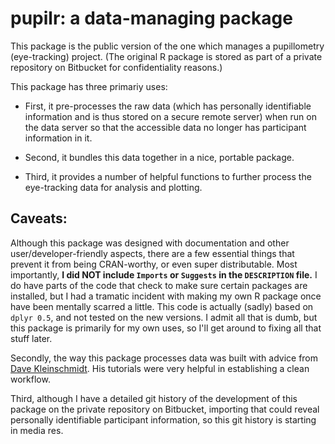 # pupilr: a data-managing package

This package is the public version of the one which manages a pupillometry (eye-tracking) project. (The original R package is stored as part of a private repository on Bitbucket for confidentiality reasons.)

This package has three primariy uses: 

 * First, it pre-processes the raw data (which has personally identifiable information and is thus stored on a secure remote server) when run on the data server so that the accessible data no longer has participant information in it. 
 
 * Second, it bundles this data together in a nice, portable package. 
 
 * Third, it provides a number of helpful functions to further process the eye-tracking data for analysis and plotting.
 
## Caveats:
 
Although this package was designed with documentation and other user/developer-friendly aspects, there are a few essential things that prevent it from being CRAN-worthy, or even super distributable.  Most importantly, **I did NOT include `Imports` or `Suggests` in the `DESCRIPTION` file.** I do have parts of the code that check to make sure certain packages are installed, but I had a tramatic incident with making my own R package once have been mentally scarred a little.  This code is actually (sadly) based on `dplyr 0.5`, and not tested on the new versions. I admit all that is dumb, but this package is primarily for my own uses, so I'll get around to fixing all that stuff later.

Secondly, the way this package processes data was built with advice from [Dave Kleinschmidt](http://www.davekleinschmidt.com/r-packages/). His tutorials were very helpful in establishing a clean workflow.

Third, although I have a detailed git history of the development of this package on the private repository on Bitbucket, importing that could reveal personally identifiable participant information, so this git history is starting in media res.
